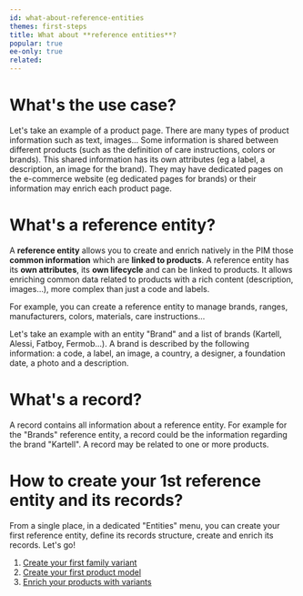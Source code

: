 ```yaml
---
id: what-about-reference-entities
themes: first-steps
title: What about **reference entities**?
popular: true
ee-only: true
related:
---
```


# What's the use case?

Let's take an example of a product page.
There are many types of product information such as text, images...
Some information is shared between different products (such as the definition of care instructions, colors or brands).
This shared information has its own attributes (eg a label, a description, an image for the brand).
They may have dedicated pages on the e-commerce website (eg dedicated pages for brands) or their information may enrich each product page.

# What's a reference entity?

A **reference entity** allows you to create and enrich natively in the PIM those **common information** which are **linked to products**. 
A reference entity has its **own attributes**, its **own lifecycle** and can be linked to products.
It allows enriching common data related to products with a rich content (description, images...), more complex than just a code and labels.

For example, you can create a reference entity to manage brands, ranges, manufacturers, colors, materials, care instructions...

Let's take an example with an entity "Brand" and a list of brands (Kartell, Alessi, Fatboy, Fermob...). A brand is described by the following information: a code, a label, an image, a country, a designer, a foundation date, a photo and a description.


# What's a record?

A record contains all information about a reference entity. For example for the "Brands" reference entity, a record could be the information regarding the brand "Kartell".
A record may be related to one or more products.

# How to create your 1st reference entity and its records?

From a single place, in a dedicated "Entities" menu, you can create your first reference entity, define its records structure, create and enrich its records. Let's go!
1.  [Create your first family variant](/articles/manage-your-families.html#create-a-family-variant)
1.  [Create your first product model ](/articles/create-a-product.html#create-a-product-model)
1.  [Enrich your products with variants](/articles/enrich-products-variants.html)
